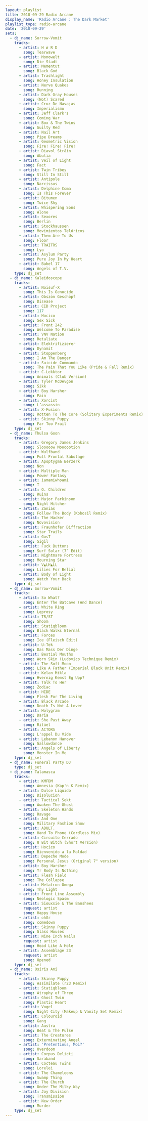 ```yaml
---
layout: playlist
title: 2018-09-29 Radio Arcane
display_name: 'Radio Arcane : The Dark Market'
playlist_type: radio-arcane
date: '2018-09-29'
sets:
  - dj_name: Sorrow-Vomit
    tracks:
      - artist: H ø R D
        song: Tearwave
      - artist: Monowelt
        song: Die Stadt
      - artist: Mementut
        song: Black God
      - artist: Trashlight
        song: Honey Insulation
      - artist: Nerve Quakes
        song: Running
      - artist: Dark Gray Houses
        song: (Not) Scared
      - artist: Cruz De Navajas
        song: Imperialismo
      - artist: Jeff Clark's
        song: Coming War
      - artist: Box & The Twins
        song: Guilty Red
      - artist: Nail Art
        song: Pipe Dreams
      - artist: Geometric Vision
        song: Fire! Fire! Fire!
      - artist: Diavol Strâin
        song: Abulia
      - artist: Veil of Light
        song: Fact
      - artist: Twin Tribes
        song: Still In Still
      - artist: Antipole
        song: Narcissus
      - artist: Delphine Coma
        song: Is This Forever
      - artist: Bitumen
        song: Twice Shy
      - artist: Whispering Sons
        song: Alone
      - artist: Sexores
        song: Berlin
      - artist: Stockhaussen
        song: Movimientos Telúricos
      - artist: Them Are To Us
        song: Floor
      - artist: TRAITRS
        song: Lya
      - artist: Asylum Party
        song: Pure Joy In My Heart
      - artist: Babel 17
        song: Angels of T.V.
    type: dj_set
  - dj_name: Kaleidoscope
    tracks:
      - artist: Noisuf-X
        song: This Is Genocide
      - artist: Obszön Geschöpf
        song: Disease
      - artist: CID Project
        song: 117
      - artist: Hocico
        song: Sex Sick
      - artist: Front 242
        song: Welcome To Paradise
      - artist: VNV Nation
        song: Retaliate
      - artist: Elektrifizierer
        song: Dynamit
      - artist: Stoppenberg
        song: I Am The Danger
      - artist: Suicide Commando
        song: The Pain That You Like (Pride & Fall Remix)
      - artist: C-Lekktor
        song: Animals (Club Version)
      - artist: Tyler McDevgon
        song: Sikk
      - artist: Boy Harsher
        song: Pain
      - artist: Xorcist
        song: L’assassin
      - artist: X-Fusion
        song: Rotten To The Core (Solitary Experiments Remix)
      - artist: Skinny Puppy
        song: Far Too Frail
    type: dj_set
  - dj_name: Thulsa Goon
    tracks:
      - artist: Gregory James Jenkins
        song: Slooooow Moooootion
      - artist: Wulfband
        song: Full Frontal Sabotage
      - artist: Apoptygma Berzerk
        song: Non
      - artist: Multiple Man
        song: Power Fantasy
      - artist: iamamiwhoami
        song: T
      - artist: O. Children
        song: Ruins
      - artist: Major Parkinson
        song: Night Hitcher
      - artist: Zanias
        song: Follow The Body (Kobosil Remix)
      - artist: The Hacker
        song: Novovision
      - artist: Fraunhofer Diffraction
        song: Star Trails
      - artist: GosT
        song: Sigil
      - artist: Fuck Buttons
        song: Surf Solar (7” Edit)
      - artist: Nightmare Fortress
        song: Mourning Star
      - artist: V▲LH▲LL
        song: Lilies For Belial
      - artist: Body of Light
        song: Watch Your Back
    type: dj_set
  - dj_name: Sorrow-Vomit
    tracks:
      - artist: So What?
        song: Enter The Batcave (And Dance)
      - artist: White Ring
        song: Leprosy
      - artist: TR/ST
        song: Shoom
      - artist: Statiqbloom
        song: Black Walks Eternal
      - artist: Forces
        song: Ice (Fleisch Edit)
      - artist: U-Tek
        song: Das Mass Der Dinge
      - artist: Bestial Mouths
        song: Worn Skin (Ludovico Technique Remix)
      - artist: The Soft Moon
        song: Like A Father (Imperial Black Unit Remix)
      - artist: Kælan Mikla
        song: Hvernig Kemst Ég Upp?
      - artist: Talk To Her
        song: Zodiac
      - artist: HIDE
        song: Flesh For The Living
      - artist: Black Arcade
        song: Death Is Not A Lover
      - artist: Holygram
        song: Daria
      - artist: She Past Away
        song: Ritüel
      - artist: ACTORS
        song: L'appel Du Vide
      - artist: Lebanon Hanover
        song: Gallowdance
      - artist: Angels of Liberty
        song: Monster In Me
    type: dj_set
  - dj_name: Funeral Party DJ
    type: dj_set
  - dj_name: Talamasca
    tracks:
      - artist: KMFDM
        song: Amnesia (Kap'n K Remix)
      - artist: Dulce Liquido
        song: Disolucion
      - artist: Tactical Sekt
        song: Awaken The Ghost
      - artist: Skeleton Hands
        song: Ravage
      - artist: And One
        song: Military Fashion Show
      - artist: ADULT.
        song: Hand To Phone (Cordless Mix)
      - artist: Circuito Cerrado
        song: 8 Bit Bitch (Short Version)
      - artist: Hocico
        song: Bienvenido a la Maldad
      - artist: Depeche Mode
        song: Personal Jesus (Original 7" version)
      - artist: Boy Harsher
        song: Yr Body Is Nothing
      - artist: Flesh Field
        song: The Collapse
      - artist: Metatron Omega
        song: Thy Light
      - artist: Front Line Assembly
        song: Neologic Spasm
      - artist: Siouxsie & The Banshees
        request: artist
        song: Happy House
      - artist: ohGr
        song: comedown
      - artist: Skinny Puppy
        song: Glass Houses
      - artist: Nine Inch Nails
        request: artist
        song: Head Like A Hole
      - artist: Assemblage 23
        request: artist
        song: Opened
    type: dj_set
  - dj_name: Osiris Ani
    tracks:
      - artist: Skinny Puppy
        song: Assimilate (r23 Remix)
      - artist: Statiqbloom
        song: Atrophy of Three
      - artist: Ghost Twin
        song: Plastic Heart
      - artist: Vogel
        song: Night City (Makeup & Vanity Set Remix)
      - artist: Colouroïd
        song: Gang
      - artist: Austra
        song: Beat & The Pulse
      - artist: The Creatures
        song: Exterminating Angel
      - artist: 'Pretentious, Moi?'
        song: Overdoom
      - artist: Corpus Delicti
        song: Saraband
      - artist: Cocteau Twins
        song: Lorelei
      - artist: The Chameleons
        song: Swamp Thing
      - artist: The Church
        song: Under The Milky Way
      - artist: Joy Division
        song: Transmission
      - artist: New Order
        song: Murder
    type: dj_set
---
```

